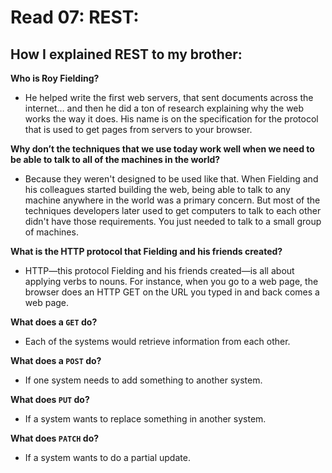 # Read 07: REST:

## How I explained REST to my brother:

**Who is Roy Fielding?**

- He helped write the first web servers, that sent documents across the internet… and then he did a ton of research explaining why the web works the way it does. His name is on the specification for the protocol that is used to get pages from servers to your browser.

**Why don’t the techniques that we use today work well when we need to be able to talk to all of the machines in the world?**

- Because they weren't designed to be used like that. When Fielding and his colleagues started building the web, being able to talk to any machine anywhere in the world was a primary concern. But most of the techniques developers later used to get computers to talk to each other didn't have those requirements. You just needed to talk to a small group of machines.

**What is the HTTP protocol that Fielding and his friends created?**

- HTTP—this protocol Fielding and his friends created—is all about applying verbs to nouns. For instance, when you go to a web page, the browser does an HTTP GET on the URL you typed in and back comes a web page.

**What does a `GET` do?**

- Each of the systems would retrieve information from each other.

**What does a `POST` do?**

- If one system needs to add something to another system.

**What does `PUT` do?**

- If a system wants to replace something in another system.

**What does `PATCH` do?**

- If a system wants to do a partial update.
